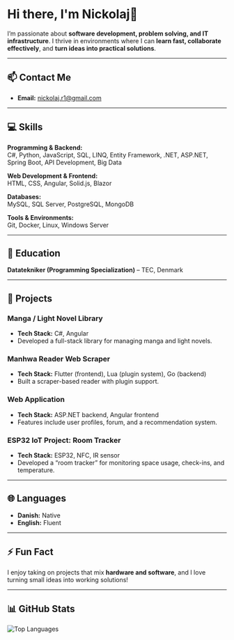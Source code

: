 # Hi there, I'm Nickolaj👋



I’m passionate about **software development, problem solving, and IT infrastructure**. I thrive in environments where I can **learn fast, collaborate effectively**, and **turn ideas into practical solutions**.  

---

## 📫 Contact Me
- **Email:** [nickolaj.r1@gmail.com](mailto:nickolaj.r1@gmail.com)  


---

## 💻 Skills

**Programming & Backend:**  
C#, Python, JavaScript, SQL, LINQ, Entity Framework, .NET, ASP.NET, Spring Boot, API Development, Big Data  

**Web Development & Frontend:**  
HTML, CSS, Angular, Solid.js, Blazor  

**Databases:**  
MySQL, SQL Server, PostgreSQL, MongoDB  

**Tools & Environments:**  
Git, Docker, Linux, Windows Server  

---

## 🏫 Education

**Datatekniker (Programming Specialization)** – TEC, Denmark  
 
---

## 🚀 Projects

### Manga / Light Novel Library
- **Tech Stack:** C#, Angular  
- Developed a full-stack library for managing manga and light novels.  

### Manhwa Reader Web Scraper
- **Tech Stack:** Flutter (frontend), Lua (plugin system), Go (backend)  
- Built a scraper-based reader with plugin support.  

### Web Application
- **Tech Stack:** ASP.NET backend, Angular frontend  
- Features include user profiles, forum, and a recommendation system.  

### ESP32 IoT Project: Room Tracker
- **Tech Stack:** ESP32, NFC, IR sensor  
- Developed a “room tracker” for monitoring space usage, check-ins, and temperature.  


---


## 🌐 Languages
- **Danish:** Native  
- **English:** Fluent  

---

## ⚡ Fun Fact
I enjoy taking on projects that mix **hardware and software**, and I love turning small ideas into working solutions!  

---

## 📊 GitHub Stats
![Top Languages](https://github-readme-stats.vercel.app/api/top-langs/?username=nickolajr&layout=compact&theme=radical)
